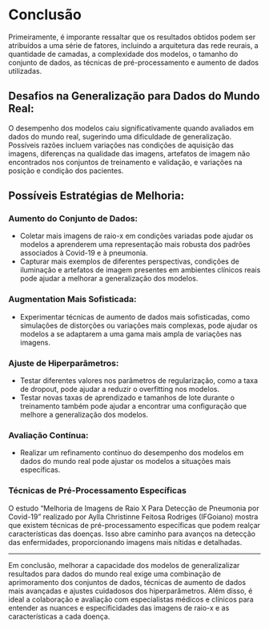 # Conclusão

Primeiramente, é imporante ressaltar que os resultados obtidos podem ser atribuídos a uma série de fatores, incluindo a arquitetura das rede reurais, a quantidade de camadas, a complexidade dos modelos, o tamanho do conjunto de dados, as técnicas de pré-processamento e aumento de dados utilizadas.

## Desafios na Generalização para Dados do Mundo Real:

O desempenho dos modelos caiu significativamente quando avaliados em dados do mundo real, sugerindo uma dificuldade de generalização.
Possíveis razões incluem variações nas condições de aquisição das imagens, diferenças na qualidade das imagens, artefatos de imagem não encontrados nos conjuntos de treinamento e validação, e variações na posição e condição dos pacientes.

## Possíveis Estratégias de Melhoria:

### Aumento do Conjunto de Dados:

- Coletar mais imagens de raio-x em condições variadas pode ajudar os modelos a aprenderem uma representação mais robusta dos padrões associados à Covid-19 e à pneumonia.
- Capturar mais exemplos de diferentes perspectivas, condições de iluminação e artefatos de imagem presentes em ambientes clínicos reais pode ajudar a melhorar a generalização dos modelos.

### Augmentation Mais Sofisticada:

- Experimentar técnicas de aumento de dados mais sofisticadas, como simulações de distorções ou variações mais complexas, pode ajudar os modelos a se adaptarem a uma gama mais ampla de variações nas imagens.

### Ajuste de Hiperparâmetros:

- Testar diferentes valores nos parâmetros de regularização, como a taxa de dropout, pode ajudar a reduzir o overfitting nos modelos.
- Testar novas taxas de aprendizado e tamanhos de lote durante o treinamento também pode ajudar a encontrar uma configuração que melhore a generalização dos modelos.

### Avaliação Contínua:

- Realizar um refinamento contínuo do desempenho dos modelos em dados do mundo real pode ajustar os modelos a situações mais específicas.

### Técnicas de Pré-Processamento Específicas

O estudo “Melhoria de Imagens de Raio X Para Detecção de Pneumonia por Covid-19” realizado por Aylla Christinne Feitosa Rodriges (IFGoiano) mostra que existem técnicas de pré-processamento específicas que podem realçar características das doenças. Isso abre caminho para avanços na detecção das enfermidades, proporcionando imagens mais nítidas e detalhadas.

---

Em conclusão, melhorar a capacidade dos modelos de generalizalizar resultados para dados do mundo real exige uma combinação de aprimoramento dos conjuntos de dados, técnicas de aumento de dados mais avançadas e ajustes cuidadosos dos hiperparâmetros. Além disso, é ideal a colaboração e avaliação com especialistas médicos e clínicos para entender as nuances e especificidades das imagens de raio-x e as características a cada doença.